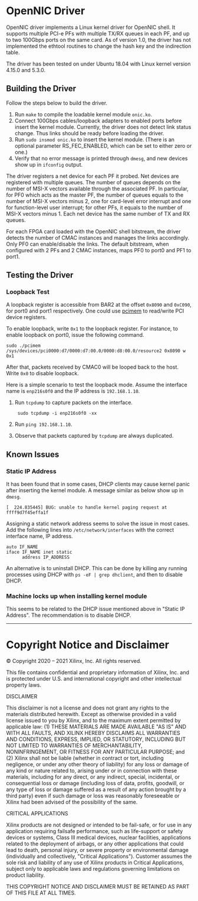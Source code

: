 # OpenNIC Driver

OpenNIC driver implements a Linux kernel driver for OpenNIC shell.  It supports
multiple PCI-e PFs with multiple TX/RX queues in each PF, and up to two 100Gbps
ports on the same card.  As of version 1.0, the driver has not implemented the
ethtool routines to change the hash key and the indirection table.

The driver has been tested on under Ubuntu 18.04 with Linux kernel version
4.15.0 and 5.3.0.

## Building the Driver

Follow the steps below to build the driver.

1. Run `make` to compile the loadable kernel module `onic.ko`.
2. Connect 100Gbps cables/loopback adapters to enabled ports before insert the
   kernel module.  Currently, the driver does not detect link status change.
   Thus links should be ready before loading the driver.
3. Run `sudo insmod onic.ko` to insert the kernel module. (There is an optional 
   parameter RS_FEC_ENABLED, which can be set to either zero or one.)
5. Verify that no error message is printed through `dmesg`, and new devices show
   up in `ifconfig` output.

The driver registers a net device for each PF it probed.  Net devices are
registered with multiple queues.  The number of queues depends on the number of
MSI-X vectors available through the associated PF.  In particular, for PF0 which
acts as the master PF, the number of queues equals to the number of MSI-X
vectors minus 2, one for card-level error interrupt and one for function-level
user interrupt; for other PFs, it equals to the number of MSI-X vectors minus 1.
Each net device has the same number of TX and RX queues.

For each FPGA card loaded with the OpenNIC shell bitstream, the driver detects
the number of CMAC instances and manages the links accordingly.  Only PF0 can
enable/disable the links.  The default bitstream, when configured with 2 PFs and
2 CMAC instances, maps PF0 to port0 and PF1 to port1.

## Testing the Driver

### Loopback Test

A loopback register is accessible from BAR2 at the offset `0x8090` and `0xC090`,
for port0 and port1 respectively.  One could use
[pcimem](https://github.com/billfarrow/pcimem) to read/write PCI device
registers.

To enable loopback, write `0x1` to the loopback register.  For instance, to
enable loopback on port0, issue the following command.

    sudo ./pcimem /sys/devices/pci0000:d7/0000:d7:00.0/0000:d8:00.0/resource2 0x8090 w 0x1

After that, packets received by CMAC0 will be looped back to the host.  Write
`0x0` to disable loopback.

Here is a simple scenario to test the loopback mode.  Assume the interface name
is `enp216s0f0` and the IP address is `192.168.1.10`.

1. Run `tcpdump` to capture packets on the interface.

        sudo tcpdump -i enp216s0f0 -xx

2. Run `ping 192.168.1.10`.
3. Observe that packets captured by `tcpdump` are always duplicated.

## Known Issues

### Static IP Address

It has been found that in some cases, DHCP clients may cause kernel panic after
inserting the kernel module.  A message similar as below show up in `dmesg`.

    [  224.835445] BUG: unable to handle kernel paging request at ffff9d7f45effa1f

Assigning a static network address seems to solve the issue in most cases.  Add
the following lines into `/etc/network/interfaces` with the correct interface
name, IP address.

    auto IF_NAME
    iface IF_NAME inet static
          address IP_ADDRESS

An alternative is to uninstall DHCP.  This can be done by killing any running processes using DHCP with
`ps -eF | grep dhclient`, and then to disable DHCP.


### Machine locks up when installing kernel module

This seems to be related to the DHCP issue mentioned above in "Static IP Address".  The recommendation
is to disable DHCP.



---

# Copyright Notice and Disclaimer

© Copyright 2020 – 2021 Xilinx, Inc. All rights reserved.

This file contains confidential and proprietary information of Xilinx, Inc. and
is protected under U.S. and international copyright and other intellectual
property laws.

DISCLAIMER

This disclaimer is not a license and does not grant any rights to the materials
distributed herewith.  Except as otherwise provided in a valid license issued to
you by Xilinx, and to the maximum extent permitted by applicable law: (1) THESE
MATERIALS ARE MADE AVAILABLE "AS IS" AND WITH ALL FAULTS, AND XILINX HEREBY
DISCLAIMS ALL WARRANTIES AND CONDITIONS, EXPRESS, IMPLIED, OR STATUTORY,
INCLUDING BUT NOT LIMITED TO WARRANTIES OF MERCHANTABILITY, NONINFRINGEMENT, OR
FITNESS FOR ANY PARTICULAR PURPOSE; and (2) Xilinx shall not be liable (whether
in contract or tort, including negligence, or under any other theory of
liability) for any loss or damage of any kind or nature related to, arising
under or in connection with these materials, including for any direct, or any
indirect, special, incidental, or consequential loss or damage (including loss
of data, profits, goodwill, or any type of loss or damage suffered as a result
of any action brought by a third party) even if such damage or loss was
reasonably foreseeable or Xilinx had been advised of the possibility of the
same.

CRITICAL APPLICATIONS

Xilinx products are not designed or intended to be fail-safe, or for use in any
application requiring failsafe performance, such as life-support or safety
devices or systems, Class III medical devices, nuclear facilities, applications
related to the deployment of airbags, or any other applications that could lead
to death, personal injury, or severe property or environmental damage
(individually and collectively, "Critical Applications"). Customer assumes the
sole risk and liability of any use of Xilinx products in Critical Applications,
subject only to applicable laws and regulations governing limitations on product
liability.

THIS COPYRIGHT NOTICE AND DISCLAIMER MUST BE RETAINED AS PART OF THIS FILE AT
ALL TIMES.
